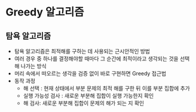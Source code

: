# Greedy 알고리즘

## 탐욕 알고리즘

- 탐욕 알고리즘은 최적해를 구하는 데 사용되는 근시안적인 방법
- 여러 경우 중 하나를 결정해야할 때마다 그 순간에 최적이라고 생각되는 것을 선택해 나가는 방식
- 머리 속에서 떠오르는 생각을 검증 없이 바로 구현하면 Greedy 접근법
- 동작 과정
    - 해 선택 : 현재 상태에서 부분 문제의 최적 해를 구한 뒤 이를 부분 집합에 추가
    - 실행 가능성 검사 : 새로운 부분해 집합이 실행 가능한지 확인
    - 해 검사: 새로운 부분해 집합이 문제의 해가 되는 지 확인